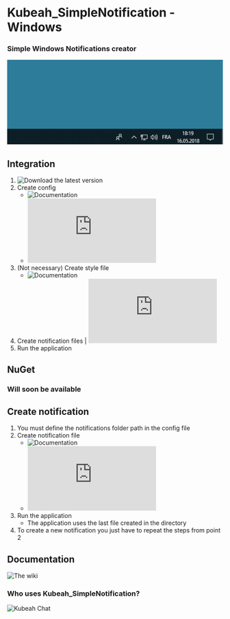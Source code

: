 # Kubeah_SimpleNotification - Windows
### Simple Windows Notifications creator
![Example notification](https://raw.githubusercontent.com/CrBast/Kubeah_SimpleNotification/master/files/introduction.gif)

## Integration
1. ![Download the latest version](https://github.com/CrBast/Kubeah_SimpleNotification/releases)
2. Create config
   - ![Documentation](https://github.com/CrBast/Kubeah_SimpleNotification#Documentation)
   - ![Example](https://github.com/CrBast/Kubeah_SimpleNotification/blob/master/NotificationApp.conf)
3. (Not necessary) Create style file
   - ![Documentation](https://github.com/CrBast/Kubeah_SimpleNotification#Documentation)
4. Create notification files | ![Example](https://github.com/CrBast/Kubeah_SimpleNotification/blob/master/notification_sample.xml)
5. Run the application

## NuGet
### Will soon be available

## Create notification
1. You must define the notifications folder path in the config file
2. Create notification file 
   - ![Documentation](https://github.com/CrBast/Kubeah_SimpleNotification#Documentation)
   - ![Example](https://github.com/CrBast/Kubeah_SimpleNotification/blob/master/notification_sample.xml)
3. Run the application
   - The application uses the last file created in the directory
4. To create a new notification you just have to repeat the steps from point 2

## Documentation
![The wiki](https://github.com/CrBast/Kubeah_SimpleNotification/wiki)

### Who uses Kubeah_SimpleNotification?
![Kubeah Chat](https://github.com/CrBast/KubeahChat)
